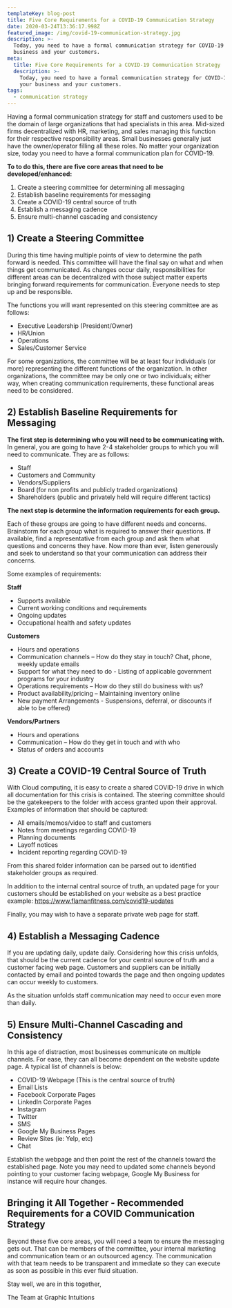 ```yaml
---
templateKey: blog-post
title: Five Core Requirements for a COVID-19 Communication Strategy
date: 2020-03-24T13:36:17.998Z
featured_image: /img/covid-19-communication-strategy.jpg
description: >-
  Today, you need to have a formal communication strategy for COVID-19 for your
  business and your customers.
meta:
  title: Five Core Requirements for a COVID-19 Communication Strategy
  description: >-
    Today, you need to have a formal communication strategy for COVID-19 for
    your business and your customers.
tags:
  - communication strategy
---
```

Having a formal communication strategy for staff and customers used to be the domain of large organizations that had specialists in this area. Mid-sized firms decentralized with HR, marketing, and sales managing this function for their respective responsibility areas. Small businesses generally just have the owner/operator filling all these roles. No matter your organization size, today you need to have a formal communication plan for COVID-19.

**To to do this, there are five core areas that need to be developed/enhanced:** 

1. Create a steering committee for determining all messaging
2. Establish baseline requirements for messaging
3. Create a COVID-19 central source of truth
4. Establish a messaging cadence
5. Ensure multi-channel cascading and consistency 

## 1) Create a Steering Committee

During this time having multiple points of view to determine the path forward is needed. This committee will have the final say on what and when things get communicated. As changes occur daily, responsibilities for different areas can be decentralized with those subject matter experts bringing forward requirements for communication. Everyone needs to step up and be responsible.

The functions you will want represented on this steering committee are as follows: 

* Executive Leadership (President/Owner)
* HR/Union
* Operations
* Sales/Customer Service

For some organizations, the committee will be at least four individuals (or more) representing the different functions of the organization. In other organizations, the committee may be only one or two individuals; either way, when creating communication requirements, these functional areas need to be considered.

## 2) Establish Baseline Requirements for Messaging

**The first step is determining who you will need to be communicating with.** In general, you are going to have 2-4 stakeholder groups to which you will need to communicate. They are as follows:

* Staff 
* Customers and Community
* Vendors/Suppliers 
* Board (for non profits and publicly traded organizations) 
* Shareholders (public and privately held will require different tactics) 

**The next step is determine the information requirements for each group.**

Each of these groups are going to have different needs and concerns. Brainstorm for each group what is required to answer their questions. If available, find a representative from each group and ask them what questions and concerns they have. Now more than ever, listen generously and seek to understand so that your communication can address their concerns.

Some examples of requirements: 

**Staff**

* Supports available
* Current working conditions and requirements
* Ongoing updates 
* Occupational health and safety updates

**Customers**

* Hours and operations
* Communication channels – How do they stay in touch? Chat, phone, weekly update emails
* Support for what they need to do - Listing of applicable government programs for your industry
* Operations requirements – How do they still do business with us?
* Product availability/pricing – Maintaining inventory online
* New payment Arrangements - Suspensions, deferral, or discounts if able to be offered)

**Vendors/Partners**

* Hours and operations
* Communication – How do they get in touch and with who
* Status of orders and accounts

## 3) Create a COVID-19 Central Source of Truth

With Cloud computing, it is easy to create a shared COVID-19 drive in which all documentation for this crisis is contained. The steering committee should be the gatekeepers to the folder with access granted upon their approval. Examples of information that should be captured:

* All emails/memos/video to staff and customers
* Notes from meetings regarding COVID-19
* Planning documents
* Layoff notices
* Incident reporting regarding COVID-19

From this shared folder information can be parsed out to identified stakeholder groups as required.

In addition to the internal central source of truth, an updated page for your customers should be established on your website as a best practice example: <https://www.flamanfitness.com/covid19-updates>

Finally, you may wish to have a separate private web page for staff. 

## 4) Establish a Messaging Cadence

If you are updating daily, update daily. Considering how this crisis unfolds, that should be the current cadence for your central source of truth and a customer facing web page. Customers and suppliers can be initially contacted by email and pointed towards the page and then ongoing updates can occur weekly to customers.

As the situation unfolds staff communication may need to occur even more than daily.

## 5) Ensure Multi-Channel Cascading and Consistency

In this age of distraction, most businesses communicate on multiple channels. For ease, they can all become dependent on the website update page. A typical list of channels is below:

* COVID-19 Webpage (This is the central source of truth)
* Email Lists
* Facebook Corporate Pages
* LinkedIn Corporate Pages
* Instagram
* Twitter
* SMS
* Google My Business Pages
* Review Sites (ie: Yelp, etc)
* Chat

Establish the webpage and then point the rest of the channels toward the established page.  Note you may need to updated some channels beyond pointing to your customer facing webpage, Google My Business for instance will require hour changes.

## Bringing it All Together - Recommended Requirements for a COVID Communication Strategy

Beyond these five core areas, you will need a team to ensure the messaging gets out. That can be members of the committee, your internal marketing and communication team or an outsourced agency. The communication with that team needs to be transparent and immediate so they can execute as soon as possible in this ever fluid situation.

Stay well, we are in this together,

The Team at Graphic Intuitions
